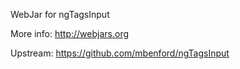 WebJar for ngTagsInput

More info: http://webjars.org

Upstream: https://github.com/mbenford/ngTagsInput
